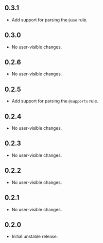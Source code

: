 ## 0.3.1

* Add support for parsing the `@use` rule.

## 0.3.0

* No user-visible changes.

## 0.2.6

* No user-visible changes.

## 0.2.5

* Add support for parsing the `@supports` rule.

## 0.2.4

* No user-visible changes.

## 0.2.3

* No user-visible changes.

## 0.2.2

* No user-visible changes.

## 0.2.1

* No user-visible changes.

## 0.2.0

* Initial unstable release.
